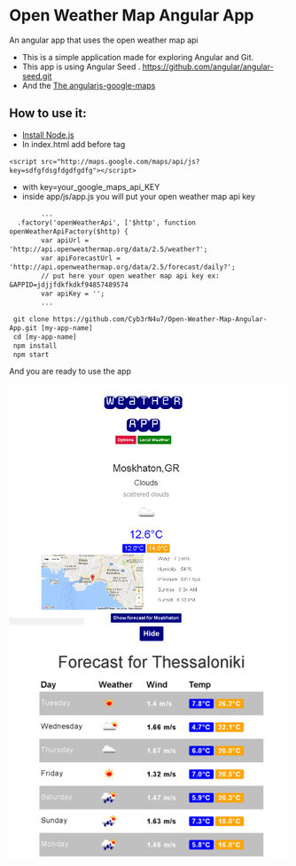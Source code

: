 
# Open Weather Map Angular App

An angular app that uses the open weather map api
* This is a simple application made for exploring Angular and Git.
* This app is using Angular Seed . https://github.com/angular/angular-seed.git
* And the <a href='https://ngmap.github.io/' target='blank_'> The angularjs-google-maps</a>

## How to use it:
 * <a href='https://nodejs.org/' target ='blank_'>Install Node.js </a>
 * In index.html add before </body> tag 
 ```
 <script src="http://maps.google.com/maps/api/js?key=sdfgfdsgfdgdfgdfg"></script> 
 ```
 * with key=your_google_maps_api_KEY
 * inside app/js/app.js you will put your open weather map api key 
```
        ...
  .factory('openWeatherApi', ['$http', function openWeatherApiFactory($http) {
        var apiUrl = 'http://api.openweathermap.org/data/2.5/weather?';
        var apiForecastUrl = 'http://api.openweathermap.org/data/2.5/forecast/daily?';
        // put here your open weather map api key ex: &APPID=jdjjfdkfkdkf94857489574
        var apiKey = '';
        ...

```
 


```
 git clone https://github.com/Cyb3rN4u7/Open-Weather-Map-Angular-App.git [my-app-name]
 cd [my-app-name]
 npm install
 npm start
```



And you are ready to use the app




<img src="app/img/weather-app-main.png" alt="Open-Weather-Map-Angular-App"/>
<img src="app/img/weather-app.png" alt="Open-Weather-Map-Angular-App"/>
